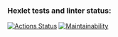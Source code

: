 ### Hexlet tests and linter status:
[![Actions Status](https://github.com/lovedr6s/python-project-50/actions/workflows/hexlet-check.yml/badge.svg)](https://github.com/lovedr6s/python-project-50/actions)
[![Maintainability](https://api.codeclimate.com/v1/badges/85ed91d2c81a731ac361/maintainability)](https://codeclimate.com/github/lovedr6s/python-project-50/maintainability)